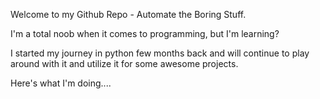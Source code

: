 Welcome to my Github Repo - Automate the Boring Stuff.

I'm a total noob when it comes to programming, but I'm learning?

I started my journey in python few months back and will continue to play around with it and utilize it for some awesome projects.

Here's what I'm doing....
